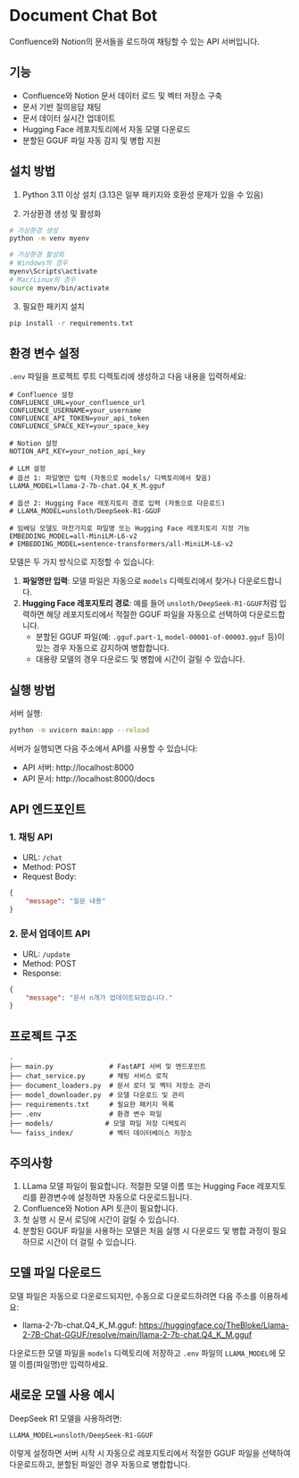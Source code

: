 # Document Chat Bot

Confluence와 Notion의 문서들을 로드하여 채팅할 수 있는 API 서버입니다.

## 기능

- Confluence와 Notion 문서 데이터 로드 및 벡터 저장소 구축
- 문서 기반 질의응답 채팅
- 문서 데이터 실시간 업데이트
- Hugging Face 레포지토리에서 자동 모델 다운로드
- 분할된 GGUF 파일 자동 감지 및 병합 지원

## 설치 방법

1. Python 3.11 이상 설치 (3.13은 일부 패키지와 호환성 문제가 있을 수 있음)

2. 가상환경 생성 및 활성화
```bash
# 가상환경 생성
python -m venv myenv

# 가상환경 활성화
# Windows의 경우
myenv\Scripts\activate
# Mac/Linux의 경우
source myenv/bin/activate
```

3. 필요한 패키지 설치
```bash
pip install -r requirements.txt
```

## 환경 변수 설정

`.env` 파일을 프로젝트 루트 디렉토리에 생성하고 다음 내용을 입력하세요:

```env
# Confluence 설정
CONFLUENCE_URL=your_confluence_url
CONFLUENCE_USERNAME=your_username
CONFLUENCE_API_TOKEN=your_api_token
CONFLUENCE_SPACE_KEY=your_space_key

# Notion 설정
NOTION_API_KEY=your_notion_api_key

# LLM 설정
# 옵션 1: 파일명만 입력 (자동으로 models/ 디렉토리에서 찾음)
LLAMA_MODEL=llama-2-7b-chat.Q4_K_M.gguf

# 옵션 2: Hugging Face 레포지토리 경로 입력 (자동으로 다운로드)
# LLAMA_MODEL=unsloth/DeepSeek-R1-GGUF

# 임베딩 모델도 마찬가지로 파일명 또는 Hugging Face 레포지토리 지정 가능
EMBEDDING_MODEL=all-MiniLM-L6-v2
# EMBEDDING_MODEL=sentence-transformers/all-MiniLM-L6-v2
```

모델은 두 가지 방식으로 지정할 수 있습니다:
1. **파일명만 입력**: 모델 파일은 자동으로 `models` 디렉토리에서 찾거나 다운로드합니다.
2. **Hugging Face 레포지토리 경로**: 예를 들어 `unsloth/DeepSeek-R1-GGUF`처럼 입력하면 해당 레포지토리에서 적절한 GGUF 파일을 자동으로 선택하여 다운로드합니다.
   * 분할된 GGUF 파일(예: `.gguf.part-1`, `model-00001-of-00003.gguf` 등)이 있는 경우 자동으로 감지하여 병합합니다.
   * 대용량 모델의 경우 다운로드 및 병합에 시간이 걸릴 수 있습니다.

## 실행 방법

서버 실행:
```bash
python -m uvicorn main:app --reload
```

서버가 실행되면 다음 주소에서 API를 사용할 수 있습니다:
- API 서버: http://localhost:8000
- API 문서: http://localhost:8000/docs

## API 엔드포인트

### 1. 채팅 API
- URL: `/chat`
- Method: POST
- Request Body:
```json
{
    "message": "질문 내용"
}
```

### 2. 문서 업데이트 API
- URL: `/update`
- Method: POST
- Response:
```json
{
    "message": "문서 n개가 업데이트되었습니다."
}
```

## 프로젝트 구조

```
.
├── main.py              # FastAPI 서버 및 엔드포인트
├── chat_service.py      # 채팅 서비스 로직
├── document_loaders.py  # 문서 로더 및 벡터 저장소 관리
├── model_downloader.py  # 모델 다운로드 및 관리
├── requirements.txt     # 필요한 패키지 목록
├── .env                 # 환경 변수 파일
├── models/             # 모델 파일 저장 디렉토리
└── faiss_index/         # 벡터 데이터베이스 저장소
```

## 주의사항

1. LLama 모델 파일이 필요합니다. 적절한 모델 이름 또는 Hugging Face 레포지토리를 환경변수에 설정하면 자동으로 다운로드됩니다.
2. Confluence와 Notion API 토큰이 필요합니다.
3. 첫 실행 시 문서 로딩에 시간이 걸릴 수 있습니다.
4. 분할된 GGUF 파일을 사용하는 모델은 처음 실행 시 다운로드 및 병합 과정이 필요하므로 시간이 더 걸릴 수 있습니다.

## 모델 파일 다운로드

모델 파일은 자동으로 다운로드되지만, 수동으로 다운로드하려면 다음 주소를 이용하세요:
- llama-2-7b-chat.Q4_K_M.gguf: https://huggingface.co/TheBloke/Llama-2-7B-Chat-GGUF/resolve/main/llama-2-7b-chat.Q4_K_M.gguf

다운로드한 모델 파일을 `models` 디렉토리에 저장하고 `.env` 파일의 `LLAMA_MODEL`에 모델 이름(파일명)만 입력하세요.

## 새로운 모델 사용 예시

DeepSeek R1 모델을 사용하려면:

```env
LLAMA_MODEL=unsloth/DeepSeek-R1-GGUF
```

이렇게 설정하면 서버 시작 시 자동으로 레포지토리에서 적절한 GGUF 파일을 선택하여 다운로드하고, 분할된 파일인 경우 자동으로 병합합니다.


